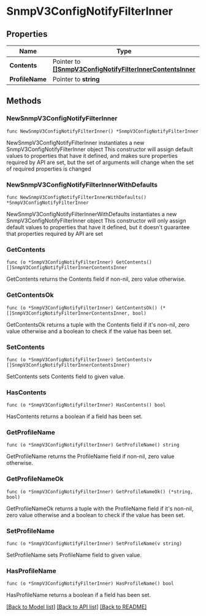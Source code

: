 # SnmpV3ConfigNotifyFilterInner

## Properties

Name | Type | Description | Notes
------------ | ------------- | ------------- | -------------
**Contents** | Pointer to [**[]SnmpV3ConfigNotifyFilterInnerContentsInner**](SnmpV3ConfigNotifyFilterInnerContentsInner.md) |  | [optional] 
**ProfileName** | Pointer to **string** |  | [optional] 

## Methods

### NewSnmpV3ConfigNotifyFilterInner

`func NewSnmpV3ConfigNotifyFilterInner() *SnmpV3ConfigNotifyFilterInner`

NewSnmpV3ConfigNotifyFilterInner instantiates a new SnmpV3ConfigNotifyFilterInner object
This constructor will assign default values to properties that have it defined,
and makes sure properties required by API are set, but the set of arguments
will change when the set of required properties is changed

### NewSnmpV3ConfigNotifyFilterInnerWithDefaults

`func NewSnmpV3ConfigNotifyFilterInnerWithDefaults() *SnmpV3ConfigNotifyFilterInner`

NewSnmpV3ConfigNotifyFilterInnerWithDefaults instantiates a new SnmpV3ConfigNotifyFilterInner object
This constructor will only assign default values to properties that have it defined,
but it doesn't guarantee that properties required by API are set

### GetContents

`func (o *SnmpV3ConfigNotifyFilterInner) GetContents() []SnmpV3ConfigNotifyFilterInnerContentsInner`

GetContents returns the Contents field if non-nil, zero value otherwise.

### GetContentsOk

`func (o *SnmpV3ConfigNotifyFilterInner) GetContentsOk() (*[]SnmpV3ConfigNotifyFilterInnerContentsInner, bool)`

GetContentsOk returns a tuple with the Contents field if it's non-nil, zero value otherwise
and a boolean to check if the value has been set.

### SetContents

`func (o *SnmpV3ConfigNotifyFilterInner) SetContents(v []SnmpV3ConfigNotifyFilterInnerContentsInner)`

SetContents sets Contents field to given value.

### HasContents

`func (o *SnmpV3ConfigNotifyFilterInner) HasContents() bool`

HasContents returns a boolean if a field has been set.

### GetProfileName

`func (o *SnmpV3ConfigNotifyFilterInner) GetProfileName() string`

GetProfileName returns the ProfileName field if non-nil, zero value otherwise.

### GetProfileNameOk

`func (o *SnmpV3ConfigNotifyFilterInner) GetProfileNameOk() (*string, bool)`

GetProfileNameOk returns a tuple with the ProfileName field if it's non-nil, zero value otherwise
and a boolean to check if the value has been set.

### SetProfileName

`func (o *SnmpV3ConfigNotifyFilterInner) SetProfileName(v string)`

SetProfileName sets ProfileName field to given value.

### HasProfileName

`func (o *SnmpV3ConfigNotifyFilterInner) HasProfileName() bool`

HasProfileName returns a boolean if a field has been set.


[[Back to Model list]](../README.md#documentation-for-models) [[Back to API list]](../README.md#documentation-for-api-endpoints) [[Back to README]](../README.md)


